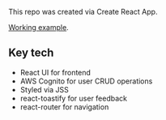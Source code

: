 This repo was created via Create React App.

[Working example](https://master.d24qg6gxj6x5s5.amplifyapp.com/).

## Key tech

- React UI for frontend
- AWS Cognito for user CRUD operations
- Styled via JSS
- react-toastify for user feedback
- react-router for navigation
